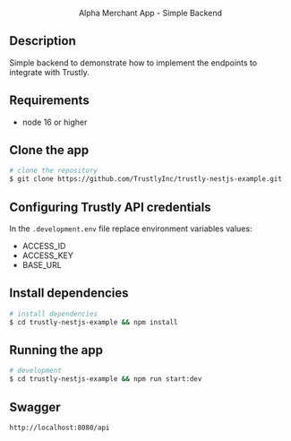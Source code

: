 <p align="center">
  Alpha Merchant App - Simple Backend
</p>


## Description

Simple backend to demonstrate how to implement the endpoints to integrate with Trustly.

## Requirements

- node 16 or higher

## Clone the app

```bash
# clone the repository
$ git clone https://github.com/TrustlyInc/trustly-nestjs-example.git
```

## Configuring Trustly API credentials
In the `.development.env` file replace environment variables values:
- ACCESS_ID
- ACCESS_KEY
- BASE_URL

## Install dependencies
```bash
# install dependencies
$ cd trustly-nestjs-example && npm install
```

## Running the app
```bash
# development
$ cd trustly-nestjs-example && npm run start:dev
```

## Swagger
```
http://localhost:8080/api
```